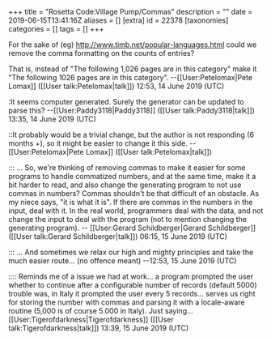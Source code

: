 +++
title = "Rosetta Code:Village Pump/Commas"
description = ""
date = 2019-06-15T13:41:16Z
aliases = []
[extra]
id = 22378
[taxonomies]
categories = []
tags = []
+++

For the sake of (eg) http://www.timb.net/popular-languages.html could we remove the comma formatting on the counts of entries?

That is, instead of "The following 1,026 pages are in this category" make it "The following 1026 pages are in this category". --[[User:Petelomax|Pete Lomax]] ([[User talk:Petelomax|talk]]) 12:53, 14 June 2019 (UTC)

:It seems computer generated. Surely the generator can be updated to parse this? --[[User:Paddy3118|Paddy3118]] ([[User talk:Paddy3118|talk]]) 13:35, 14 June 2019 (UTC)

::It probably would be a trivial change, but the author is not responding (6 months +), so it might be easier to change it this side. --[[User:Petelomax|Pete Lomax]] ([[User talk:Petelomax|talk]])

::: ...   So,   we're thinking of removing commas to make it easier for some programs to handle commatized numbers,   and at the same time,   make it a bit harder to read,   and also change the generating program to not use commas in numbers?   Commas shouldn't be that difficult of an obstacle.     As my niece says,   "it is what it is".   If there are commas in the numbers in the input, deal with it.   In the real world, programmers deal with the data, and not change the input to deal with the program   (not to mention changing the generating program).     -- [[User:Gerard Schildberger|Gerard Schildberger]] ([[User talk:Gerard Schildberger|talk]]) 06:15, 15 June 2019 (UTC)

::: ... And sometimes we relax our high and mighty principles and take the much easier route... (no offence meant) --12:53, 15 June 2019 (UTC)

:::: Reminds me of a issue we had at work... a program prompted the user whether to continue after a configurable number of records (default 5000) trouble was, in Italy it prompted the user every 5 records... serves us right for storing the number with commas and parsing it with a locale-aware routine (5,000 is of course 5.000 in Italy). Just saying... [[User:Tigerofdarkness|Tigerofdarkness]] ([[User talk:Tigerofdarkness|talk]]) 13:39, 15 June 2019 (UTC)
